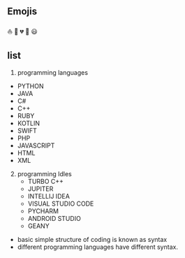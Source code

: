 ## Emojis
⛵
🎩
💔
🌴
😃
## list

1. programming languages
  - PYTHON
  - JAVA
  - C#
  - C++
  - RUBY
  - KOTLIN
  - SWIFT
  - PHP
  - JAVASCRIPT
  - HTML
  - XML

2. programming Idles
   * TURBO C++
   * JUPITER
   * INTELLIJ IDEA
   * VISUAL STUDIO CODE
   * PYCHARM
   * ANDROID STUDIO
   * GEANY

* basic simple structure of coding is known as syntax
* different programming languages have different syntax.

